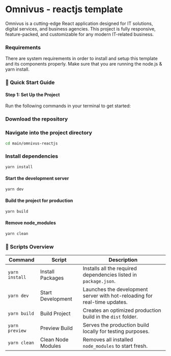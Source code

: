 

# Omnivus - reactjs template

Omnivus is a cutting-edge React application designed for IT solutions, digital services, and business agencies. This project is fully responsive, feature-packed, and customizable for any modern IT-related business.

### Requirements

There are system requirements in order to install and setup this template and its components properly. Make sure that you are running the node.js & yarn install. 


### 🚀 Quick Start Guide

#### Step 1: Set Up the Project

Run the following commands in your terminal to get started:

### Download the repository

### Navigate into the project directory

```bash
cd main/omnivus-reactjs

```

### Install dependencies

```bash
yarn install
```

#### Start the development server

```bash
yarn dev
```

#### Build the project for production

```bash
yarn build
```

#### Remove node_modules

```bash
yarn clean
```

### 📜 Scripts Overview

| **Command**    | **Script**         | **Description**                                                           |
| -------------- | ------------------ | ------------------------------------------------------------------------- |
| `yarn install` | Install Packages   | Installs all the required dependencies listed in `package.json`.          |
| `yarn dev`     | Start Development  | Launches the development server with hot-reloading for real-time updates. |
| `yarn build`   | Build Project      | Creates an optimized production build in the `dist` folder.               |
| `yarn preview` | Preview Build      | Serves the production build locally for testing purposes.                 |
| `yarn clean`   | Clean Node Modules | Removes all installed `node_modules` to start fresh.                      |
